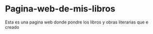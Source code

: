 # Pagina-web-de-mis-libros
Esta es una pagina web donde pondre los libros y obras literarias que e creado
